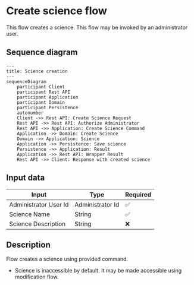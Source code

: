 # Create science flow

This flow creates a science. This flow may be invoked by an administrator user.

## Sequence diagram

```mermaid
---
title: Science creation
---
sequenceDiagram
    participant Client
    participant Rest API
    participant Application
    participant Domain
    participant Persistence
    autonumber
    Client ->> Rest API: Create Science Request
    Rest API ->> Rest API: Authorize Administrator
    Rest API ->> Application: Create Science Command
    Application ->> Domain: Create Science
    Domain ->> Application: Science
    Application ->> Persistence: Save science
    Persistence ->> Application: Result
    Application ->> Rest API: Wrapper Result
    Rest API ->> Client: Response with created science
```

## Input data

| Input                 | Type             | Required |
|-----------------------|------------------|----------|
| Administrator User Id | Administrator Id | ✅        |
| Science Name          | String           | ✅        |
| Science Description   | String           | ❌        |

## Description

Flow creates a science using provided command.

- Science is inaccessible by default. It may be made accessible using modification flow.